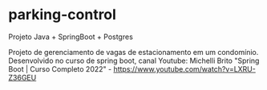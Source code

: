 # parking-control

Projeto Java + SpringBoot + Postgres

Projeto de gerenciamento de vagas de estacionamento em um condomínio.
Desenvolvido no curso de spring boot, canal Youtube: Michelli Brito "Spring Boot | Curso Completo 2022" - https://www.youtube.com/watch?v=LXRU-Z36GEU
